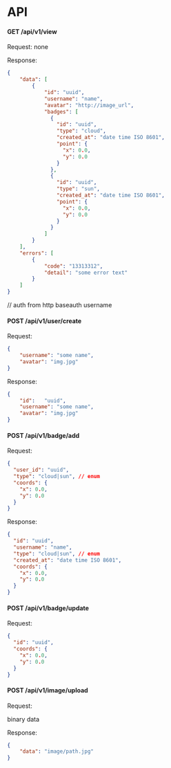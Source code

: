 # API

#### GET /api/v1/view

Request: none

Response:
```json
{
    "data": [
        {
            "id": "uuid",
            "username": "name",
            "avatar": "http://image_url",
            "badges": [
              {
                "id": "uuid",
                "type": "cloud",
                "created_at": "date time ISO 8601",
                "point": {
                  "x": 0.0,
                  "y": 0.0
                }
              },
              {
                "id": "uuid",
                "type": "sun",
                "created_at": "date time ISO 8601",
                "point": {
                  "x": 0.0,
                  "y": 0.0
                }
              }
            ]
        }
    ],
    "errors": [
        {
            "code": "13313312",
            "detail": "some error text"
        }
    ]
}
```

// auth from http baseauth username


#### POST /api/v1/user/create

Request:

```json
{
    "username": "some name",
    "avatar": "img.jpg"
}

```

Response:

```json
{
    "id":   "uuid",
    "username": "some name",
    "avatar": "img.jpg"
}

```

#### POST /api/v1/badge/add 

Request:

```json
{
  "user_id": "uuid",
  "type": "cloud|sun", // enum
  "coords": {
    "x": 0.0,
    "y": 0.0
  }
}
```

Response:
```json
{
  "id": "uuid",
  "username": "name",
  "type": "cloud|sun", // enum
  "created_at": "date time ISO 8601",
  "coords": {
    "x": 0.0,
    "y": 0.0
  }
}
```


#### POST /api/v1/badge/update 

Request:

```json
{
  "id": "uuid",
  "coords": {
    "x": 0.0,
    "y": 0.0
  }
}
```

#### POST /api/v1/image/upload

Request:

binary data

Response:
```json
{
    "data": "image/path.jpg"
}
```
